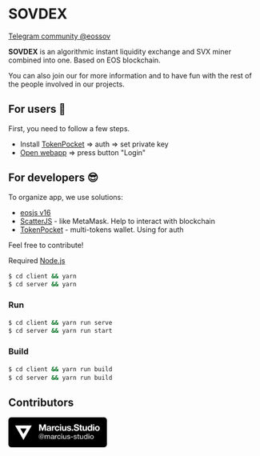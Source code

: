 # SOVDEX

[Telegram community @eossov](https://t.me/eossov)

**SOVDEX** is an algorithmic instant liquidity exchange and SVX miner combined into one. Based on EOS blockchain.

You can also join our for more information and to have fun with the rest of the people involved in our projects. 

## For users 🖖

First, you need to follow a few steps.

* Install [TokenPocket](https://www.tokenpocket.pro/en/) => auth => set private key
* [Open webapp](https://soveos.github.io/SOVDEX/) => press button "Login"

## For developers 😎

To organize app, we use solutions:

* [eosjs v16](https://github.com/EOSIO/eosjs) 
* [ScatterJS](https://github.com/GetScatter/scatter-js) - like MetaMask. Help to interact with blockchain
* [TokenPocket](https://www.tokenpocket.pro/en/) - multi-tokens wallet. Using for auth

Feel free to contribute!

Required [Node.js](https://nodejs.org/en/)

```sh
$ cd client && yarn
$ cd server && yarn
```

### Run 

```sh
$ cd client && yarn run serve
$ cd server && yarn run start
```

### Build

```sh
$ cd client && yarn run build
$ cd server && yarn run build
```

## Contributors

<a href="https://github.com/marcius-studio">
<img src="https://raw.githubusercontent.com/marcius-studio/storage/master/badge-marcius-studio.svg" height="60">
</a>   
